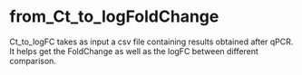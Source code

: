 # from_Ct_to_logFoldChange

Ct_to_logFC takes as input a csv file containing results obtained after qPCR. It helps get the FoldChange as well as the logFC between different comparison.

